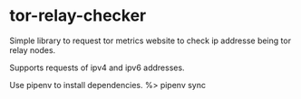 # tor-relay-checker

Simple library to request tor metrics website to check ip addresse being tor relay nodes.

Supports requests of ipv4 and ipv6 addresses.

Use pipenv to install dependencies.
%> pipenv sync

